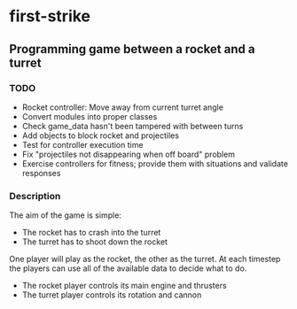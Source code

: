 # first-strike
## Programming game between a rocket and a turret

### TODO
* Rocket controller: Move away from current turret angle
* Convert modules into proper classes
* Check game_data hasn't been tampered with between turns
* Add objects to block rocket and projectiles
* Test for controller execution time
* Fix "projectiles not disappearing when off board" problem 
* Exercise controllers for fitness; provide them with situations and validate responses
### Description
The aim of the game is simple:
* The rocket has to crash into the turret
* The turret has to shoot down the rocket

One player will play as the rocket, the other as the turret.
At each timestep the players can use all of the available data
to decide what to do.
* The rocket player controls its main engine and thrusters
* The turret player controls its rotation and cannon


